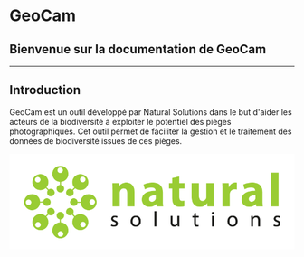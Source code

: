 # GeoCam

## Bienvenue sur la documentation de GeoCam

---

## Introduction

GeoCam est un outil développé par Natural Solutions dans le but d'aider les acteurs de la biodiversité à exploiter le potentiel des pièges photographiques. Cet outil permet de faciliter la gestion et le traitement des données de biodiversité issues de ces pièges.

![NS](./assets/logo_NS.jpg)
